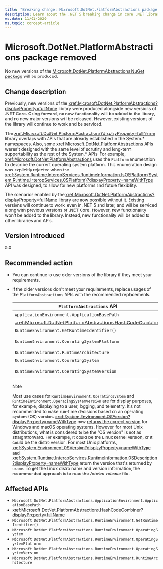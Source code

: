 ```yaml
---
title: "Breaking change: Microsoft.DotNet.PlatformAbstractions package removed"
description: Learn about the .NET 5 breaking change in core .NET libraries where the Microsoft.DotNet.PlatformAbstractions package has been removed.
ms.date: 11/01/2020
ms.topic: concept-article
---
```

# Microsoft.DotNet.PlatformAbstractions package removed

No new versions of the [Microsoft.DotNet.PlatformAbstractions NuGet package](https://www.nuget.org/packages/Microsoft.DotNet.PlatformAbstractions/) will be produced.

## Change description

Previously, new versions of the <xref:Microsoft.DotNet.PlatformAbstractions?displayProperty=fullName> library were produced alongside new versions of .NET Core. Going forward, no new functionality will be added to the library, and no new major versions will be released. However, existing versions of the library will continue to work and be serviced.

The <xref:Microsoft.DotNet.PlatformAbstractions?displayProperty=fullName> library overlaps with APIs that are already established in the System.\* namespaces. Also, some <xref:Microsoft.DotNet.PlatformAbstractions> APIs weren't designed with the same level of scrutiny and long-term supportability as the rest of the System.\* APIs. For example, <xref:Microsoft.DotNet.PlatformAbstractions> uses the `Platform` enumeration to describe the current operating system platform. This enumeration design was explicitly rejected when the <xref:System.Runtime.InteropServices.RuntimeInformation.IsOSPlatform(System.Runtime.InteropServices.OSPlatform)?displayProperty=nameWithType> API was designed, to allow for new platforms and future flexibility.

The scenarios enabled by the <xref:Microsoft.DotNet.PlatformAbstractions?displayProperty=fullName> library are now possible without it. Existing versions will continue to work, even in .NET 5 and later, and will be serviced along with previous versions of .NET Core. However, new functionality won't be added to the library. Instead, new functionality will be added to other libraries and APIs.

## Version introduced

5.0

## Recommended action

- You can continue to use older versions of the library if they meet your requirements.

- If the older versions don't meet your requirements, replace usages of the `PlatformAbstractions` APIs with the recommended replacements.

  | `PlatformAbstractions` API | Recommended replacement |
  |-|-|
  | `ApplicationEnvironment.ApplicationBasePath` | <xref:System.AppContext.BaseDirectory?displayProperty=nameWithType> |
  | <xref:Microsoft.DotNet.PlatformAbstractions.HashCodeCombiner> | <xref:System.HashCode?displayProperty=nameWithType> |
  | `RuntimeEnvironment.GetRuntimeIdentifier()` | <xref:System.Runtime.InteropServices.RuntimeInformation.RuntimeIdentifier?displayProperty=nameWithType> |
  | `RuntimeEnvironment.OperatingSystemPlatform` | <xref:System.Runtime.InteropServices.RuntimeInformation.IsOSPlatform(System.Runtime.InteropServices.OSPlatform)?displayProperty=nameWithType> |
  | `RuntimeEnvironment.RuntimeArchitecture` | <xref:System.Runtime.InteropServices.RuntimeInformation.ProcessArchitecture?displayProperty=nameWithType> |
  | `RuntimeEnvironment.OperatingSystem` | <xref:System.Runtime.InteropServices.RuntimeInformation.OSDescription?displayProperty=nameWithType> |
  | `RuntimeEnvironment.OperatingSystemVersion` | <xref:System.Runtime.InteropServices.RuntimeInformation.OSDescription?displayProperty=nameWithType> and <xref:System.Environment.OSVersion?displayProperty=nameWithType> |

  > [!NOTE]
  > Most use cases for `RuntimeEnvironment.OperatingSystem` and `RuntimeEnvironment.OperatingSystemVersion` are for display purposes, for example, displaying to a user, logging, and telemetry. It's not recommended to make run-time decisions based on an operating system (OS) version. <xref:System.Environment.OSVersion?displayProperty=nameWithType> now [returns the correct version](environment-osversion-returns-correct-version.md) for Windows and macOS operating systems. However, for most Unix distributions, what is considered to be the "OS version" is not as straightforward. For example, it could be the Linux kernel version, or it could be the distro version. For most Unix platforms, <xref:System.Environment.OSVersion?displayProperty=nameWithType> and <xref:System.Runtime.InteropServices.RuntimeInformation.OSDescription?displayProperty=nameWithType> return the version that's returned by `uname`. To get the Linux distro name and version information, the recommended approach is to read the */etc/os-release* file.

## Affected APIs

- `Microsoft.DotNet.PlatformAbstractions.ApplicationEnvironment.ApplicationBasePath`
- <xref:Microsoft.DotNet.PlatformAbstractions.HashCodeCombiner?displayProperty=fullName>
- `Microsoft.DotNet.PlatformAbstractions.RuntimeEnvironment.GetRuntimeIdentifier()`
- `Microsoft.DotNet.PlatformAbstractions.RuntimeEnvironment.OperatingSystem`
- `Microsoft.DotNet.PlatformAbstractions.RuntimeEnvironment.OperatingSystemPlatform`
- `Microsoft.DotNet.PlatformAbstractions.RuntimeEnvironment.OperatingSystemVersion`
- `Microsoft.DotNet.PlatformAbstractions.RuntimeEnvironment.RuntimeArchitecture`

<!--

### Category

Core .NET libraries

### Affected APIs

- `P:Microsoft.DotNet.PlatformAbstractions.ApplicationEnvironment.ApplicationBasePath`
- `T:Microsoft.DotNet.PlatformAbstractions.HashCodeCombiner`
- `M:Microsoft.DotNet.PlatformAbstractions.RuntimeEnvironment.GetRuntimeIdentifier`
- `P:Microsoft.DotNet.PlatformAbstractions.RuntimeEnvironment.OperatingSystem`
- `P:Microsoft.DotNet.PlatformAbstractions.RuntimeEnvironment.OperatingSystemPlatform`
- `P:Microsoft.DotNet.PlatformAbstractions.RuntimeEnvironment.OperatingSystemVersion`
- `P:Microsoft.DotNet.PlatformAbstractions.RuntimeEnvironment.RuntimeArchitecture`

-->
